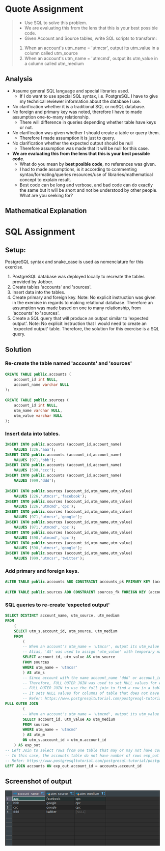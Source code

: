 # Quote Assignment 
>- Use SQL to solve this problem.
>- We are evaluating this from the lens that this is your best possible code.
>- Given Account and Source tables, write SQL scripts to transform:
>1. When an account's utm_name = 'utmcsr', output its utm_value in a column called utm_source
>2. When an account's utm_name = 'utmcmd', output its utm_value in a column called utm_medium
## Analysis
- Assume general SQL language and special libraries used. 
    - If I do want to use special SQL syntax, i.e. PostgreSQL I have to give my technical reviewer information about the database I use.
- No clarification whether it is a traditional SQL or noSQL database.
- No foreign and primary key was noted, therefore I have to made assumption one-to-many relationship. 
    -   There will difference in queries depending whether table have keys or not.
- No clarification was given whether I should create a table or query them.
    - Therefore I made assumption it is just to query. 
- No clarification whether the expected output should be null
    - Therefore assumption was made that it will be null for this case. 
- **We are evaluating this from the lens that this is your best possible code.**
    - What do you mean by **best posible code**, no references was given. 
    - I had to made assumptions, is it according to commenting syntax/formating/queries resources/use of libraries/mathematical concept to explain result. 
    - Best code can be long and verbose, and bad code can do exactly the same but it will be short and not be understood by other people. What are you seeking for?

## Mathematical Explanation 

# SQL Assignment

## Setup:
PostgreSQL syntax and snake_case is used as nomenclature for this exercise.
1. PostgreSQL database was deployed locally to recreate the tables provided by Jobber.
2. Create tables 'accounts' and 'sources'. 
3. Insert data into the tables.
4. Create primary and foreign key. Note: No explicit instruction was given in the exercise in regards to making relational database. Therefore an assumption was made based on one to many relationship, from 'accounts' to 'sources'.
5. Create a SQL query that will produce an output similar to 'expected output'. Note: No explicit instruction that I would need to create an 'expected output' table. Therefore, the solution for this exercise is a SQL query. 

## Solution
### Re-create the table named 'accounts' and 'sources'
```sql
CREATE TABLE public.accounts (
	account_id int NULL,
	account_name varchar NULL
);

CREATE TABLE public.sources (
	account_id int NULL,
	utm_name varchar NULL,
	utm_value varchar NULL
);
```

### Insert data into tables. 
```sql
INSERT INTO public.accounts (account_id,account_name)
	VALUES (226,'aaa');
INSERT INTO public.accounts (account_id,account_name)
	VALUES (971,'bbb');
INSERT INTO public.accounts (account_id,account_name)
	VALUES (598,'ccc');
INSERT INTO public.accounts (account_id,account_name)
	VALUES (999,'ddd');

INSERT INTO public.sources (account_id,utm_name,utm_value)
	VALUES (226,'utmcsr','facebook');
INSERT INTO public.sources (account_id,utm_name,utm_value)
	VALUES (226,'utmcmd','cpc');
INSERT INTO public.sources (account_id,utm_name,utm_value)
	VALUES (971,'utmcsr','google');
INSERT INTO public.sources (account_id,utm_name,utm_value)
	VALUES (971,'utmcmd','cpc');
INSERT INTO public.sources (account_id,utm_name,utm_value)
	VALUES (598,'utmcmd','cpc');
INSERT INTO public.sources (account_id,utm_name,utm_value)
	VALUES (598,'utmcsr','google');
INSERT INTO public.sources (account_id,utm_name,utm_value)
	VALUES (999,'utmcsr','twitter');
```
### Add primary and foreign keys. 
```sql
ALTER TABLE public.accounts ADD CONSTRAINT accounts_pk PRIMARY KEY (account_id);

ALTER TABLE public.sources ADD CONSTRAINT sources_fk FOREIGN KEY (account_id) REFERENCES public.accounts(account_id);
```
### SQL queries to re-create 'expected output'
```sql
SELECT DISTINCT account_name, utm_source, utm_medium 
FROM
    (
    SELECT utm_s.account_id, utm_source, utm_medium 
    FROM
        (
        -- When an account's utm_name = 'utmcsr', output its utm_value in a column called utm_source
        -- Alias, 'AS' was used to assign 'utm_value' with temporary name 'utm_source'. Refer: https://www.postgresqltutorial.com/postgresql-tutorial/postgresql-column-alias/
        SELECT account_id, utm_value AS utm_source
        FROM sources 
        WHERE utm_name = 'utmcsr'
        ) AS utm_s
        -- Since account with the name account_name 'ddd' or account_id '999' do not have 'utmcmd' row, temporary tables 'utm_s' and 'utm_m' will have none matching rows. 
        -- Therefore, FULL OUTER JOIN was used to set NULL values for every column of the table that does not have the matching row
        -- FULL OUTER JOIN to use the full join to find a row in a table that does not have a matching row in another table
        -- It sets NULL values for columns of table that does not have the matching row
        -- Refer: https://www.postgresqltutorial.com/postgresql-tutorial/postgresql-full-outer-join/
FULL OUTER JOIN 
        (
        -- When an account's utm_name = 'utmcmd', output its utm_value in a column called utm_medium
        SELECT account_id, utm_value AS utm_medium
        FROM sources 
        WHERE utm_name = 'utmcmd'
        ) AS utm_m 
        ON utm_s.account_id = utm_m.account_id
    ) AS exp_out
-- Left Join to select rows from one table that may or may not have corresponding rows in other table.
-- In this case, the accounts table do not have number of rows exp_out table
-- Refer: https://www.postgresqltutorial.com/postgresql-tutorial/postgresql-left-join/
LEFT JOIN accounts ON exp_out.account_id = accounts.account_id
```

## Screenshot of output
![screen_shot_sql](../figures/screen_shot_sql.png)
